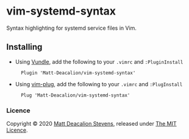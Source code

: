 vim-systemd-syntax
==================

Syntax highlighting for systemd service files in Vim.


Installing
----------

* Using [Vundle](https://github.com/VundleVim/Vundle.vim), add the following to your `.vimrc` and
  `:PluginInstall`

        Plugin 'Matt-Deacalion/vim-systemd-syntax'
* Using [vim-plug](https://github.com/junegunn/vim-plug), add the following to your `.vimrc` and
  `:PlugInstall`

        Plug 'Matt-Deacalion/vim-systemd-syntax'


### Licence
Copyright © 2020 [Matt Deacalion Stevens](https://dirtymonkey.co.uk), released under
[The MIT Licence](http://deacalion.mit-license.org/).

